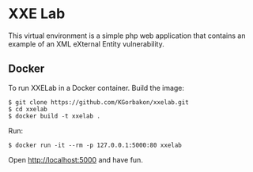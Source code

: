 # XXE Lab #

This virtual environment is a simple php web application that contains an example of an XML eXternal Entity vulnerability.

## Docker ##

To run XXELab in a Docker container. Build the image:

	$ git clone https://github.com/KGorbakon/xxelab.git
	$ cd xxelab
	$ docker build -t xxelab .

Run:

	$ docker run -it --rm -p 127.0.0.1:5000:80 xxelab

Open [http://localhost:5000](http://localhost:5000) and have fun.

